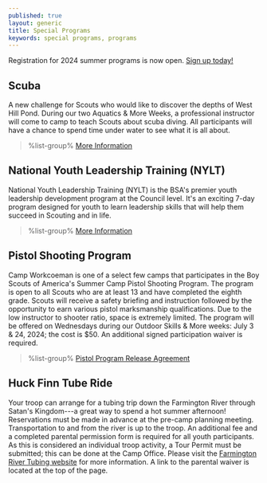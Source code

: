 ```yaml
---
published: true
layout: generic
title: Special Programs
keywords: special programs, programs
---
```


<div class="alert alert-info">
Registration for 2024 summer programs is now open.
<a href="{{ site.url }}/scouts-bsa/register/">
Sign up today!</a>
</div>

## Scuba

A new challenge for Scouts who would like to discover the depths of West
Hill Pond. During our two Aquatics & More Weeks, a professional instructor will come to camp to teach
Scouts about scuba diving. All participants will have a chance to
spend time under water to see what it is all about.

> %list-group%
> <a href="scuba/" class="list-group-item">More Information</a>

## National Youth Leadership Training (NYLT)

National Youth Leadership Training (NYLT) is the BSA's premier youth leadership development program at the Council level. It's an exciting 7-day program designed for youth to learn leadership skills that will help them succeed in Scouting and in life. 

> %list-group%
> <a href="nylt/" class="list-group-item">More Information</a>

## Pistol Shooting Program

Camp Workcoeman is one of a select few camps that participates in the Boy Scouts of America's
Summer Camp Pistol Shooting Program. The program is open to all Scouts who are at least 13 and have
completed the eighth grade. Scouts will receive a safety briefing and instruction followed by the opportunity
to earn various pistol marksmanship qualifications. Due to the low instructor to shooter ratio, space is
extremely limited. The program will be offered on Wednesdays during our Outdoor Skills & More weeks: July 3 & 24, 2024; the cost is $50. An additional signed
participation waiver is required.

> %list-group%
> <a href="{{ site.url }}/pdf/2017/2017-pistol-pilot-program-release-agreement.pdf" class="list-group-item">Pistol Program Release Agreement</a>

## Huck Finn Tube Ride

Your troop can arrange for a tubing trip down the Farmington River through
Satan's Kingdom---a great way to spend a hot summer afternoon! Reservations
must be made in advance at the pre-camp planning meeting. Transportation to and
from the river is up to the troop. An additional fee and a completed parental
permission form is required for all youth participants. As this is considered
an individual troop activity, a Tour Permit must be submitted; this can be done
at the Camp Office. Please visit the
[Farmington River Tubing website](http://www.farmingtonrivertubing.com/) for
more information. A link to the parental waiver is located at the top of the
page.
